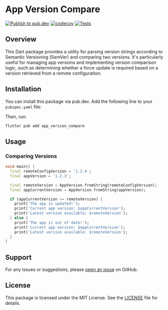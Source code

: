 # App Version Compare

[![Publish to pub.dev](https://github.com/Jeilson-Dev/app_version_compare/actions/workflows/publish.yml/badge.svg)](https://github.com/Jeilson-Dev/app_version_compare/actions/workflows/publish.yml)
[![codecov](https://codecov.io/gh/Jeilson-Dev/app_version_compare/graph/badge.svg?token=0SB1GH2OUK)](https://codecov.io/gh/Jeilson-Dev/app_version_compare)
[![Tests](https://github.com/Jeilson-Dev/app_version_compare/actions/workflows/dart.yml/badge.svg)](https://github.com/Jeilson-Dev/app_version_compare/actions/workflows/dart.yml)


## Overview

This Dart package provides a utility for parsing version strings according to Semantic Versioning (SemVer) and comparing two versions. It's particularly useful for managing app versions and implementing version comparison logic, such as determining whether a force update is required based on a version retrieved from a remote configuration.

## Installation

You can install this package via pub.dev. Add the following line to your `pubspec.yaml` file:

Then, run:

```bash
flutter pub add app_version_compare
```

## Usage

### Comparing Versions

```dart
void main() {
  final remoteConfigVersion = '1.2.4';
  final appVersion = '1.2.3';

  final remoteVersion = AppVersion.fromString(remoteConfigVersion);
  final appCurrentVersion = AppVersion.fromString(appVersion);

  if (appCurrentVersion >= remoteVersion) {
    print('The app is updated!');
    print('Current app version: $appCurrentVersion');
    print('Latest version available: $remoteVersion');
  } else {
    print('The app is out of date!');
    print('Current app version: $appCurrentVersion');
    print('Latest version available: $remoteVersion');
  }
}
```

## Support

For any issues or suggestions, please [open an issue](https://github.com/Jeilson-Dev/app_version_compare/issues) on GitHub.

## License

This package is licensed under the MIT License. See the [LICENSE](https://github.com/Jeilson-Dev/app_version_compare/blob/main/LICENSE) file for details.
